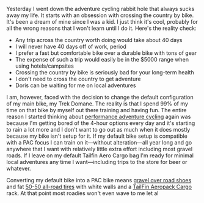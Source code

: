Yesterday I went down the adventure cycling rabbit hole that always sucks away my life. It starts with an obsession with crossing the country by bike. It's been a dream of mine since I was a kid. I just think it's cool, probably for all the wrong reasons that I won't learn until I do it. Here's the reality check:

- Any trip across the country worth doing would take about 40 days
- I will never have 40 days off of work, period
- I prefer a fast but comfortable bike over a durable bike with tons of gear
- The expense of such a trip would easily be in the $5000 range when using hotels/campsites
- Crossing the country by bike is seriously bad for your long-term health
- I don't need to cross the country to get adventure
- Doris can be waiting for me on local adventures

I am, however, faced with the decision to change the default configuration of my main bike, my Trek Domane. The reality is that I spend 99% of my time on that bike by myself out there training and having fun. The entire reason I started thinking about [performance adventure cycling](../Fitness/Performance%20adventure%20cycling%20FTW.md) again was because I'm getting bored of the 4-hour options every day and it's starting to rain a lot more and I don't want to go out as much when it does mostly because my bike isn't setup for it. If my default bike setup is compatible with a PAC focus I can train on it—without alteration—all year long and go anywhere that I want with relatively little extra effort including most gravel roads. If I leave on my default Tailfin Aero Cargo bag I'm ready for minimal local adventures any time I want—including trips to the store for beer or whatever.

Converting my default bike into a PAC bike means [gravel over road shoes](../Fitness/Gravel%20over%20road%20shoes.md) and fat [50-50 all-road tires](../Fitness/Best%2050-50%20all-road%20tire.md) with white walls and a [TailFin Aeropack Cargo](https://www.tailfin.cc/product/rear-systems/aeropacks/aeropack/) rack. At that point most roadies won't even wave to me let al

